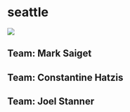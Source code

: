 # seattle

![](http://bukk.it/internat.jpg)

## Team: Mark Saiget
## Team: Constantine Hatzis
## Team: Joel Stanner
